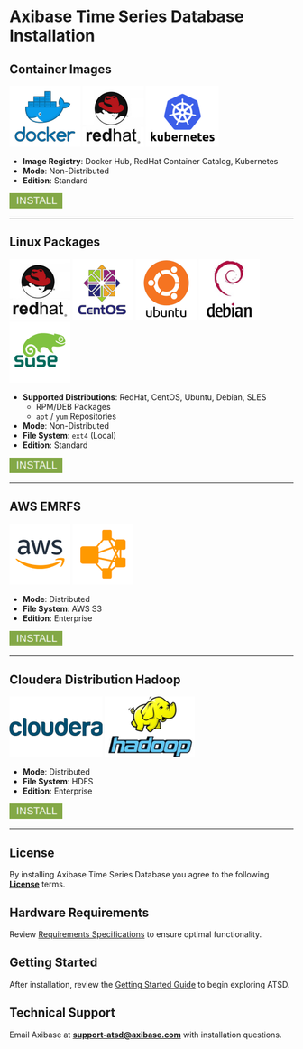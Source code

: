 # Axibase Time Series Database Installation

## Container Images

[![](../images/docker2.png)](https://hub.docker.com/r/axibase/atsd/) [![](../images/redhat1.png)](https://access.redhat.com/containers/?tab=overview#/registry.connect.redhat.com/axibase/atsd) [![](../images/kub.png)](https://axibase.com/docs/axibase-collector/installation-on-kubernetes.html)

* **Image Registry**: Docker Hub, RedHat Container Catalog, Kubernetes
* **Mode**: Non-Distributed
* **Edition**: Standard

[![](../images/install.png)](./images.md)

---

## Linux Packages

![](../images/redhat1.png) ![](../images/centos.png) ![](../images/ubuntu2.png) ![](../images/debian1.png) ![](../images/sles.png)

* **Supported Distributions**: RedHat, CentOS, Ubuntu, Debian, SLES
  * RPM/DEB Packages
  * `apt` / `yum` Repositories
* **Mode**: Non-Distributed
* **File System**: `ext4` (Local)
* **Edition**: Standard

[![](../images/install.png)](./packages.md)

---

## AWS EMRFS

![](../images/aws3.png) ![](../images/emrfs.png)

* **Mode**: Distributed
* **File System**: AWS S3
* **Edition**: Enterprise

[![](../images/install.png)](./aws-emr-s3.md)

---

## Cloudera Distribution Hadoop

![](../images/cloudera2.png) ![](../images/hadoop2.png)

* **Mode**: Distributed
* **File System**: HDFS
* **Edition**: Enterprise

[![](../images/install.png)](./cloudera.md)

---

## License

By installing Axibase Time Series Database you agree to the following **[License](../axibase_tsd_se_license.pdf)** terms.

## Hardware Requirements

Review [Requirements Specifications](./requirements.md) to ensure optimal functionality.

## Getting Started

After installation, review the [Getting Started Guide](../tutorials/getting-started.md) to begin exploring ATSD.

## Technical Support

Email Axibase at **support-atsd@axibase.com** with installation questions.
